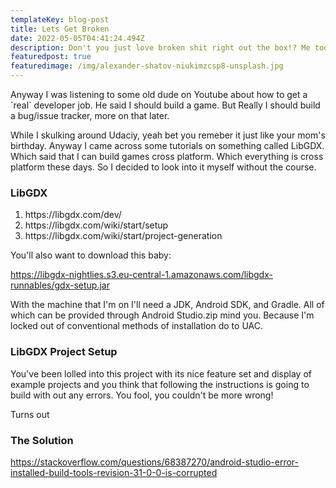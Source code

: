 ```yaml
---
templateKey: blog-post
title: Lets Get Broken
date: 2022-05-05T04:41:24.494Z
description: Don't you just love broken shit right out the box!? Me too! Hooray!
featuredpost: true
featuredimage: /img/alexander-shatov-niukimzcsp8-unsplash.jpg
---
```

Anyway I was listening to some old dude on Youtube about how to get a \`real\` developer job. He said I should build a game. But Really I should build a bug/issue tracker, more on that later. 

While I skulking around Udaciy, yeah bet you remeber it just like your mom's birthday. Anyway I came across some tutorials on something called LibGDX. Which said that I can build games cross platform. Which everything is cross platform these days. So I decided to look into it myself without the course.

### LibGDX
<ol>
<li>https://libgdx.com/dev/</li>
<li>https://libgdx.com/wiki/start/setup</li>
<li>https://libgdx.com/wiki/start/project-generation</li>
</ol>

You'll also want to download this baby:

https://libgdx-nightlies.s3.eu-central-1.amazonaws.com/libgdx-runnables/gdx-setup.jar

With the machine that I'm on I'll need a JDK, Android SDK, and Gradle. All of which can be provided through Android Studio.zip mind you. Because I'm locked out of conventional methods of installation do to UAC.

### LibGDX Project Setup

You've been lolled into this project with its nice feature set and display of example projects and you think that following the instructions is going to build with out any errors. You fool, you couldn't be more wrong!

Turns out


### The Solution

https://stackoverflow.com/questions/68387270/android-studio-error-installed-build-tools-revision-31-0-0-is-corrupted

